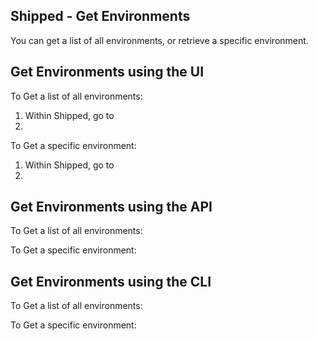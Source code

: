 ## Shipped - Get Environments

You can get a list of all environments, or retrieve a specific environment.




## Get Environments using the UI

To Get a list of all environments:

1. Within Shipped, go to 
2. 




To Get a specific environment:

1. Within Shipped, go to 
2. 








## Get Environments  using the API

To Get a list of all environments:




To Get a specific environment:








## Get Environments  using the CLI

To Get a list of all environments:




To Get a specific environment:






